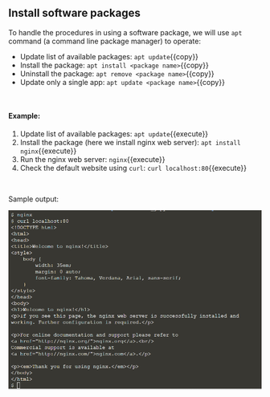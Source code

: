 ## Install software packages

To handle the procedures in using a software package, we will use `apt` command (a command line package manager) to operate: 
- Update list of available packages: `apt update`{{copy}}
- Install the package: `apt install <package name>`{{copy}}
- Uninstall the package: `apt remove <package name>`{{copy}}
- Update only a single app: `apt update <package name>`{{copy}}

<br/>

#### Example:
1. Update list of available packages: `apt update`{{execute}}
2. Install the package (here we install nginx web server): `apt install nginx`{{execute}}
3. Run the nginx web server: `nginx`{{execute}}
4. Check the default website using `curl`: `curl localhost:80`{{execute}}

<br/>

Sample output:

![Picture 1](./assets/pic1.png)

<br/>
